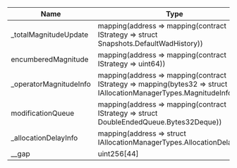 | Name                   | Type                                                                                                                | Slot | Offset | Bytes | Contract                                                                 |
|------------------------|---------------------------------------------------------------------------------------------------------------------|------|--------|-------|--------------------------------------------------------------------------|
| _totalMagnitudeUpdate  | mapping(address => mapping(contract IStrategy => struct Snapshots.DefaultWadHistory))                               | 0    | 0      | 32    | src/contracts/core/AllocationManagerStorage.sol:AllocationManagerStorage |
| encumberedMagnitude    | mapping(address => mapping(contract IStrategy => uint64))                                                           | 1    | 0      | 32    | src/contracts/core/AllocationManagerStorage.sol:AllocationManagerStorage |
| _operatorMagnitudeInfo | mapping(address => mapping(contract IStrategy => mapping(bytes32 => struct IAllocationManagerTypes.MagnitudeInfo))) | 2    | 0      | 32    | src/contracts/core/AllocationManagerStorage.sol:AllocationManagerStorage |
| modificationQueue      | mapping(address => mapping(contract IStrategy => struct DoubleEndedQueue.Bytes32Deque))                             | 3    | 0      | 32    | src/contracts/core/AllocationManagerStorage.sol:AllocationManagerStorage |
| _allocationDelayInfo   | mapping(address => struct IAllocationManagerTypes.AllocationDelayInfo)                                              | 4    | 0      | 32    | src/contracts/core/AllocationManagerStorage.sol:AllocationManagerStorage |
| __gap                  | uint256[44]                                                                                                         | 5    | 0      | 1408  | src/contracts/core/AllocationManagerStorage.sol:AllocationManagerStorage |
